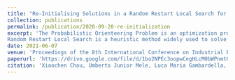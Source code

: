 ```yaml
---
title: "Re-Initialising Solutions in a Random Restart Local Search for the Probabilistic Orienteering Problem"
collection: publications
permalink: /publication/2020-09-20-re-initialization
excerpt: 'The Probabilistic Orienteering Problem is an optimization problem where a set of customers, each with an associated prize and probability of requiring a service, a time budget and travel times between customers are given. The objective is to select the subset of customers that maximize the expected total prize collected in the given time (taking into account of the total travel time spent visiting them).
Random Restart Local Search is a heuristic method widely used to solve combinatorial optimization problems. In particular, it is used in conjunction with local search procedures to escape from local optima. The method works by restarting the optimization search once no further improvement is possible by the embedded local search component. Each restart is associated with a new initial solution for the optimization and selecting such restart initial solutions play an important role in the success of the overall algorithm. In this work we propose a method to effectively selecting such solutions, and we present an empirical study to validate our ideas.'
date: 2021-06-07
venue: 'Proceedings of the 8th International Conference on Industrial Engineering and Applications'
paperurl: 'https://drive.google.com/file/d/1bo2NPEc3oopwCegHLcM0bWPnmtG1gxdl/view'
citation: 'Xiaochen Chou, Umberto Junior Mele, Luca Maria Gambardella, and Roberto Montemanni.(2021). &quot;Re-Initialising Solutions in a Random Restart Local Search for the Probabilistic Orienteering Problem&quot; <i>Proceedings of the 8th International Conference on Industrial Engineering and Applications (Europe)</i>. pp. 153-158.'
---
```

